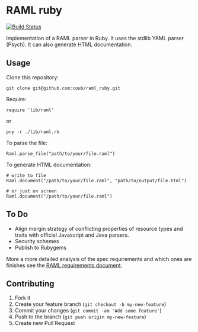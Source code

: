 # RAML ruby

[![Build Status](https://travis-ci.org/eliaslevy/raml_ruby.svg?branch=master)](https://travis-ci.org/eliaslevy/raml_ruby)

Implementation of a RAML parser in Ruby. It uses the stdlib YAML parser
(Psych). It can also generate HTML documentation.


<!---
## Installation

Add this line to your application's Gemfile:

    gem 'raml_ruby'

And then execute:

    $ bundle

Or install it yourself as:

    $ gem install raml_ruby
-->

## Usage

Clone this repository:

    git clone git@github.com:coub/raml_ruby.git

Require:

    require 'lib/raml'

or

    pry -r ./lib/raml.rb

To parse the file:

    Raml.parse_file("path/to/your/file.raml")

To generate HTML documentation:

    # write to file
    Raml.document("/path/to/your/file.raml", "path/to/output/file.html")

    # or just on screen
    Raml.document("/path/to/your/file.raml")

## To Do

- Align mergin strategy of conflicting properties of resource types and traits with official Javascript and Java parsers.
- Security schemes
- Publish to Rubygems

More a more detailed analysis of the spec requirements and which ones are finishes see the [RAML requirements document](raml_spec_reqs.md).

## Contributing

1. Fork it
2. Create your feature branch (`git checkout -b my-new-feature`)
3. Commit your changes (`git commit -am 'Add some feature'`)
4. Push to the branch (`git push origin my-new-feature`)
5. Create new Pull Request



